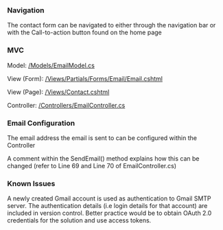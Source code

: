### Navigation
The contact form can be navigated to either through the navigation bar or with the Call-to-action button found on the home page

### MVC
Model: [/Models/EmailModel.cs](https://github.com/DanielPitfield/Umbraco_Dev_Test/blob/master/McLarenUmbraco/Models/EmailModel.cs)

View (Form): [/Views/Partials/Forms/Email/Email.cshtml](https://github.com/DanielPitfield/Umbraco_Dev_Test/blob/master/McLarenUmbraco/Views/Partials/Forms/Email/Email.cshtml)

View (Page): [/Views/Contact.cshtml](https://github.com/DanielPitfield/Umbraco_Dev_Test/blob/master/McLarenUmbraco/Views/Contact.cshtml)

Controller: [/Controllers/EmailController.cs](https://github.com/DanielPitfield/Umbraco_Dev_Test/blob/master/McLarenUmbraco/Controllers/EmailController.cs)

### Email Configuration
The email address the email is sent to can be configured within the Controller

A comment within the SendEmail() method explains how this can be changed (refer to Line 69 and Line 70 of EmailController.cs)

### Known Issues
A newly created Gmail account is used as authentication to Gmail SMTP server. The authentication details (i.e login details for that account) are included in version control.
Better practice would be to obtain OAuth 2.0 credentials for the solution and use access tokens.
